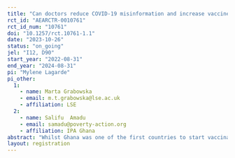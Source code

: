 ```yaml
---
title: "Can doctors reduce COVID-19 misinformation and increase vaccine uptake in Ghana? A cluster-randomised controlled trial"
rct_id: "AEARCTR-0010761"
rct_id_num: "10761"
doi: "10.1257/rct.10761-1.1"
date: "2023-10-26"
status: "on_going"
jel: "I12, D90"
start_year: "2022-08-31"
end_year: "2024-08-31"
pi: "Mylene Lagarde"
pi_other:
  1:
    - name: Marta Grabowska
    - email: m.t.grabowska@lse.ac.uk
    - affiliation: LSE
  2:
    - name: Salifu  Amadu
    - email: samadu@poverty-action.org
    - affiliation: IPA Ghana
abstract: "Whilst Ghana was one of the first countries to start vaccinating its population against COVID19, less than 30% of the population was fully vaccinated at the end of 2022. To improve COVID-19 vaccine uptake, the government has so far relied on two strategies: sensitization in communities and specific national vaccination days. Against the backdrop of strict budget constraints and the return to normalcy in health-seeking behaviours, we aim to test the effectiveness of leveraging interactions of patients with the healthcare system to reduce misinformation and increase vaccination. We collaborate with the Ghana Health Service to offer vaccination as a default option during routine consultations. To dispel information and encourage vaccination uptake effectively, we test two interventions designed to encourage and equip front-line providers with skills to discuss COVID19 vaccination with patients. We evaluate the effect of the two interventions in a cluster-randomised trial where we allocate 120 facilities to one of three groups: a control group where providers are not asked to offer COVID-19 vaccines; a light engagement group, where providers receive information about COVID19 and vaccines in their facility and we deploy a light monitoring device, and a communication skills building group, where providers receive all the elements of the light intervention, plus training in motivational engagement techniques to encourage vaccination. Our primary outcome will be vaccination uptake and intentions. We will also evaluate the impact of the intervention on patients’ knowledge, beliefs and satisfaction. We will track the effectiveness of the training on providers as well as the extent to which they apply their training to actual practice. Results will contribute to a nascent evidence base on potential ways to encourage adult vaccination during routine consultations."
layout: registration
---
```



